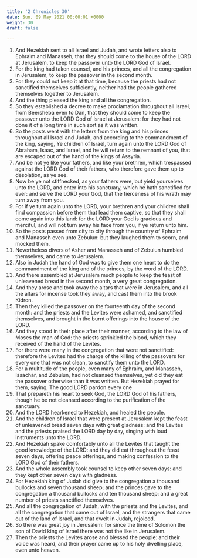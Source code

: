 ```yaml
---
title: '2 Chronicles 30'
date: Sun, 09 May 2021 00:00:01 +0000
weight: 30
draft: false
  
---
```


1. And Hezekiah sent to all Israel and Judah, and wrote letters also to Ephraim and Manasseh, that they should come to the house of the LORD at Jerusalem, to keep the passover unto the LORD God of Israel.
2. For the king had taken counsel, and his princes, and all the congregation in Jerusalem, to keep the passover in the second month.
3. For they could not keep it at that time, because the priests had not sanctified themselves sufficiently, neither had the people gathered themselves together to Jerusalem.
4. And the thing pleased the king and all the congregation.
5. So they established a decree to make proclamation throughout all Israel, from Beersheba even to Dan, that they should come to keep the passover unto the LORD God of Israel at Jerusalem: for they had not done it of a long time in such sort as it was written.
6. So the posts went with the letters from the king and his princes throughout all Israel and Judah, and according to the commandment of the king, saying, Ye children of Israel, turn again unto the LORD God of Abraham, Isaac, and Israel, and he will return to the remnant of you, that are escaped out of the hand of the kings of Assyria.
7. And be not ye like your fathers, and like your brethren, which trespassed against the LORD God of their fathers, who therefore gave them up to desolation, as ye see.
8. Now be ye not stiffnecked, as your fathers were, but yield yourselves unto the LORD, and enter into his sanctuary, which he hath sanctified for ever: and serve the LORD your God, that the fierceness of his wrath may turn away from you.
9. For if ye turn again unto the LORD, your brethren and your children shall find compassion before them that lead them captive, so that they shall come again into this land: for the LORD your God is gracious and merciful, and will not turn away his face from you, if ye return unto him.
10. So the posts passed from city to city through the country of Ephraim and Manasseh even unto Zebulun: but they laughed them to scorn, and mocked them.
11. Nevertheless divers of Asher and Manasseh and of Zebulun humbled themselves, and came to Jerusalem.
12. Also in Judah the hand of God was to give them one heart to do the commandment of the king and of the princes, by the word of the LORD.
13. And there assembled at Jerusalem much people to keep the feast of unleavened bread in the second month, a very great congregation.
14. And they arose and took away the altars that were in Jerusalem, and all the altars for incense took they away, and cast them into the brook Kidron.
15. Then they killed the passover on the fourteenth day of the second month: and the priests and the Levites were ashamed, and sanctified themselves, and brought in the burnt offerings into the house of the LORD.
16. And they stood in their place after their manner, according to the law of Moses the man of God: the priests sprinkled the blood, which they received of the hand of the Levites.
17. For there were many in the congregation that were not sanctified: therefore the Levites had the charge of the killing of the passovers for every one that was not clean, to sanctify them unto the LORD.
18. For a multitude of the people, even many of Ephraim, and Manasseh, Issachar, and Zebulun, had not cleansed themselves, yet did they eat the passover otherwise than it was written. But Hezekiah prayed for them, saying, The good LORD pardon every one
19. That prepareth his heart to seek God, the LORD God of his fathers, though he be not cleansed according to the purification of the sanctuary.
20. And the LORD hearkened to Hezekiah, and healed the people.
21. And the children of Israel that were present at Jerusalem kept the feast of unleavened bread seven days with great gladness: and the Levites and the priests praised the LORD day by day, singing with loud instruments unto the LORD.
22. And Hezekiah spake comfortably unto all the Levites that taught the good knowledge of the LORD: and they did eat throughout the feast seven days, offering peace offerings, and making confession to the LORD God of their fathers.
23. And the whole assembly took counsel to keep other seven days: and they kept other seven days with gladness.
24. For Hezekiah king of Judah did give to the congregation a thousand bullocks and seven thousand sheep; and the princes gave to the congregation a thousand bullocks and ten thousand sheep: and a great number of priests sanctified themselves.
25. And all the congregation of Judah, with the priests and the Levites, and all the congregation that came out of Israel, and the strangers that came out of the land of Israel, and that dwelt in Judah, rejoiced.
26. So there was great joy in Jerusalem: for since the time of Solomon the son of David king of Israel there was not the like in Jerusalem.
27. Then the priests the Levites arose and blessed the people: and their voice was heard, and their prayer came up to his holy dwelling place, even unto heaven.
